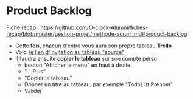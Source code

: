 # Product Backlog

Fiche récap : https://github.com/O-clock-Alumni/fiches-recap/blob/master/gestion-projet/methode-scrum.md#product-backlog

- Cette fois, chacun d'entre vous aura son propre tableau **Trello**
- Voici [le lien d'invitation au tableau "source"](https://trello.com/invite/b/0aqvPBQ5/1d798cd8e1d69ba756fe569099fe7f96/todolist-mod%C3%A8le)
- Il faudra ensuite **copier le tableau** sur son compte perso
  - bouton "Afficher le menu" en haut à droite
  - "... Plus"
  - "Copier le tableau"
  - Donner un titre au tableau, par exemple "TodoList Prénom"
  - Valider
